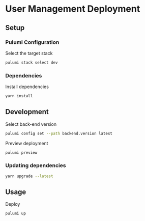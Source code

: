 # User Management Deployment

## Setup

### Pulumi Configuration

Select the target stack

```sh
pulumi stack select dev
```

### Dependencies

Install dependencies

```sh
yarn install
```

## Development

Select back-end version

```sh
pulumi config set --path backend.version latest
```

Preview deployment

```sh
pulumi preview
```

### Updating dependencies

```sh
yarn upgrade --latest
```

## Usage

Deploy

```sh
pulumi up
```

